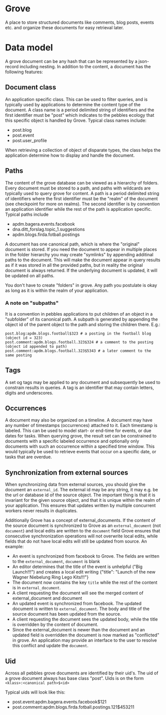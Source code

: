 # Grove

A place to store structured documents like comments, blog posts, events etc. and organize these documents for easy retrieval later.

# Data model

A grove document can be any hash that can be represented by a json-record including nesting. In addition to the content, a document has the following features:

## Document class

An application specific class. This can be used to filter queries, and is typically used by applications to determine the content type of the document. A class name is a period delimited string of identifiers and the first identifier must be "post" which indicates to the pebbles ecology that this specific object is handled by Grove. Typical class names include:

- post.blog
- post.event
- post.user_profile

When retrieving a collection of object of disparate types, the class helps the application determine how to display and handle the document.

## Paths

The content of the grove database can be viewed as a hierarchy of folders. Every document must be stored to a path, and paths with wildcards are typically used to query grove for content. A path is a period delimited string of identifiers where the first identifier must be the "realm" of the document (see checkpoint for more on realms). The second identifier is by convention an application identifier while the rest of the path is application specific. Typical paths include

- apdm.bagera.events.facebook
- dna.ditt_forslag.topic_1.suggestions
- apdm.blogs.firda.fotball.postings

A document has one canonical path, which is where the "original" document is stored. If you need the document to appear in multiple places in the folder hierarchy you may create "symlinks" by appending additinal paths to the document. This will make the document appear in query results as if it was stored in all the provided paths, but in reality the original document is always returned. If the underlying document is updated, it will be updated on all paths.

You don't have to create "folders" in grove. Any path you postulate is okay as long as it is within the realm of your application.

### A note on "subpaths"

It is a convention in pebbles applications to put children of an object in a "subfolder" of its canonical path. A subpath is generated by appending the object id of the parent object to the path and storing the children there. E.g.:

    post.blog:apdm.blogs.football$323 # a posting in the football blog (object id = 323)
    post.comment:apdm.blogs.football.323$324 # a comment to the posting (object id appended to path)
    post.comment:apdm.blogs.football.323$5343 # a later comment to the same posting

## Tags

A set og tags may be applied to any document and subsequently be used to constrain results in queries. A tag is an identifier that may contain letters, digits and underscores.

## Occurrences

A document may also be organized on a timeline. A document may have any number of timestamps (occurrences) attached to it. Each timestamp is labeled. This can be used to model start- or end-time for events, or due dates for tasks. When querying grove, the result set can be constrained to documents with a specific labeled occurrence and optionally only documents with such an occurrence within a specified time window. This would typically be used to retrieve events that occur on a specific date, or tasks that are overdue.

## Synchronization from external sources

When synchronizing data from external sources, you should give the document an `external_id`. The external id may be any string, it may e.g. be the url or database id of the source object. The important thing is that it is invariant for the given source object, and that it is unique within the realm of your application. This ensures that updates written by multiple concurrent workers never results in duplicates.

Additionally Grove has a concept of external_documents. If the content of the source document is synchronized to Grove as an `external_document` (not `document`) and local edits are written to the `document` field Grove ensures that consecutive synchronization operations will not overwrite local edits, while fields that do not have local edits will still be updated from source. An example:

- An event is synchronized from facebook to Grove. The fields are written to the `external_document`, `document` is blank
- An editor determines that the title of the event is unhelpful ("Big Launch!!!") and creates a local edit writing {"title": "Launch of the new Wagner Niebelung Ring Lego Kits!!!"}
- The document now contains the key `title` while the rest of the content is in `external_document`. 
- A client requesting the document will see the merged content of external_document and document
- An updated event is synchronized from facebook. The updated document is written to `external_document`. The body and title of the source document has been updated from the source.
- A client requesting the document sees the updated body, while the title is overridden by the content of document.
- Since the external_document is newer than the document and an updated field is overridden the document is now marked as "conflicted" in grove. An application may provide an interface to the user to resolve this conflict and update the `document`.

## Uid

Across all pebbles grove documents are identified by their uid's. The uid of a grove document always has base class "post". Uids is on the form `<klass>:<canonical path>$<id>`

Typical uids will look like this:

- post.event:apdm.bagera.events.facebook$121
- post.comment:apdm.blogs.firda.fotball.postings.121$453211